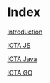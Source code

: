 # Index

[Introduction](README.md)

[IOTA JS](root:://iota-js/0.1/README.md)

[IOTA Java](root:://iota-java/0.1/README.md)

[IOTA GO](root:://iota-go/0.1/README.md)